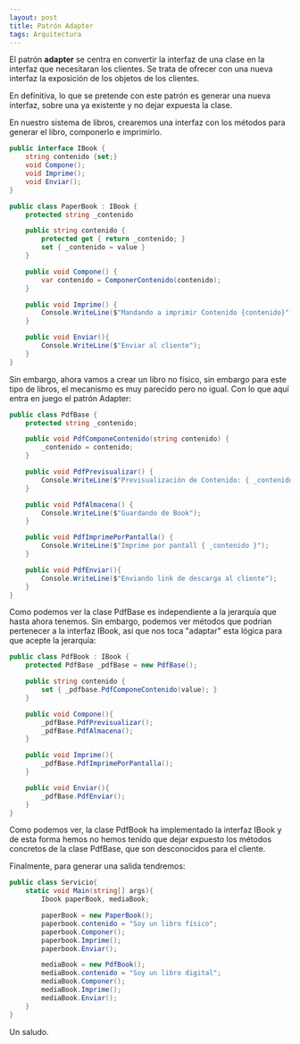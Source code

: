 ```yaml
---
layout: post
title: Patrón Adapter
tags: Arquitectura
---
```


El patrón **adapter** se centra en convertir la interfaz de una clase en la interfaz que necesitaran los clientes. Se trata de ofrecer con una nueva interfaz la exposición de los objetos de los clientes.

En definitiva, lo que se pretende con este patrón es generar una nueva interfaz, sobre una ya existente y no dejar expuesta la clase.

En nuestro sistema de libros, crearemos una interfaz con los métodos para generar el libro, componerlo e imprimirlo.

~~~csharp
public interface IBook {
    string contenido {set;}
    void Compone();
    void Imprime();
    void Enviar();
}

public class PaperBook : IBook {
    protected string _contenido

    public string contenido {
        protected get { return _contenido; }
        set { _contenido = value }
    }

    public void Compone() {
        var contenido = ComponerContenido(contenido);
    }

    public void Imprime() {
        Console.WriteLine($"Mandando a imprimir Contenido {contenido}");
    }

    public void Enviar(){
        Console.WriteLine($"Enviar al cliente");
    }
}
~~~

Sin embargo, ahora vamos a crear un libro no físico, sin embargo para este tipo de libros, el mecanismo es muy parecido pero no igual.
Con lo que aquí entra en juego el patrón Adapter:

~~~csharp
public class PdfBase {
    protected string _contenido;

    public void PdfComponeContenido(string contenido) {
        _contenido = contenido;
    }

    public void PdfPrevisualizar() {
        Console.WriteLine($"Previsualización de Contenido: { _contenido }");
    }

    public void PdfAlmacena() {
        Console.WriteLine($"Guardando de Book");
    }

    public void PdfImprimePorPantalla() {
        Console.WriteLine($"Imprime por pantall { _contenido }");
    }

    public void PdfEnviar(){
        Console.WriteLine($"Enviando link de descarga al cliente");
    }
}
~~~

Como podemos ver la clase PdfBase es independiente a la jerarquía que hasta ahora tenemos. Sin embargo, podemos ver métodos que podrían pertenecer a la interfaz IBook, así que nos toca "adaptar" esta lógica para que acepte la jerarquía:

~~~csharp
public class PdfBook : IBook {
    protected PdfBase _pdfBase = new PdfBase();

    public string contenido {
        set { _pdfbase.PdfComponeContenido(value); }
    }

    public void Compone(){
        _pdfBase.PdfPrevisualizar();
        _pdfBase.PdfAlmacena();
    }

    public void Imprime(){
        _pdfBase.PdfImprimePorPantalla();
    }

    public void Enviar(){
        _pdfBase.PdfEnviar();
    }
}
~~~

Como podemos ver, la clase PdfBook ha implementado la interfaz IBook y de esta forma hemos no hemos tenido que dejar expuesto los métodos concretos de la clase PdfBase, que son desconocidos para el cliente.

Finalmente, para generar una salida tendremos:

~~~csharp
public class Servicio{
    static void Main(string[] args){
        Ibook paperBook, mediaBook;

        paperBook = new PaperBook();
        paperbook.contenido = "Soy un libro físico";
        paperbook.Componer();
        paperbook.Imprime();
        paperbook.Enviar();

        mediaBook = new PdfBook();
        mediaBook.contenido = "Soy un libro digital";
        mediaBook.Componer();
        mediaBook.Imprime();
        mediaBook.Enviar();
    }
}
~~~

Un saludo.

